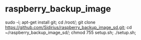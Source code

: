 raspberry_backup_image
======================

sudo -i;
apt-get install git;
cd /root/;
git clone https://github.com/Sidirius/raspberry_backup_image_sd.git;
cd ~/raspberry_backup_image_sd/;
chmod 755 setup.sh;
./setup.sh;